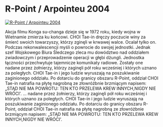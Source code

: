 R-Point / Arpointeu 2004 
=============
[![R-Point / Arpointeu 2004 ](http://vidos.pl/images/player.gif)](http://vidos.pl/r-point-arpointeu-2004)

 Akcja filmu Konga su-changa dzieje się w 1972 roku, kiedy wojna w Wietnamie zmierza ku końcowi. CHOI Tae-in dręczy poczucie winy za śmierć swoich towarzyszy, którzy zginęli w krwawej walce. Ocalał tylko on. Podczas rekonwalescencji myśli o powrocie do swojej jednostki. Jednak szef Wojskowego Biura Śledczego zleca mu dowództwo nad oddziałem zwiadowczym i przeprowadzenie operacji w głębi dżungli. Jednostka łączności przechwytuje tajemnicze komunikaty radiowe. Zostały one nadane przez żołnierzy, którzy zaginęli pół roku wcześniej i których uznano za poległych. CHOI Tae-in i jego ludzie wyruszają na poszukiwanie zaginionego oddziału. Po dotarciu do granicy obszaru R-Point, oddział CHOI Tae-in natrafia na płytę nagrobną ze złowróżbnie brzmiącym napisem: „STĄD NIE MA POWROTU: TEN KTO PRZELEWA KREW INNYCH,NIGDY NIE WRÓCI'.  ... nadane przez żołnierzy, którzy zaginęli pół roku wcześniej i których uznano za poległych. CHOI Tae-in i jego ludzie wyruszają na poszukiwanie zaginionego oddziału. Po dotarciu do granicy obszaru R-Point, oddział CHOI Tae-in natrafia na płytę nagrobną ze złowróżbnie brzmiącym napisem: „STĄD NIE MA POWROTU: TEN KTO PRZELEWA KREW INNYCH,NIGDY NIE WRÓCI'.
